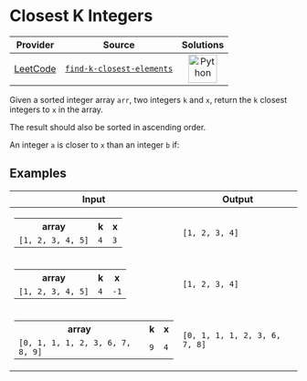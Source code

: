 # Closest K Integers

<!-- INFO TABLE BEGIN -->

| Provider                                        | Source                                                                             | Solutions                                                                                                                                        |
| :---------------------------------------------: | :--------------------------------------------------------------------------------: | :----------------------------------------------------------------------------------------------------------------------------------------------: |
| [LeetCode](../../../docs/providers/LeetCode.md) | [`find-k-closest-elements`](https://leetcode.com/problems/find-k-closest-elements) | [<img src="https://res.cloudinary.com/rascaltwo/image/upload/v1631924087/python_xzdlti.svg" alt="Python" title="Python" width="50" />](solve.py) |

<!-- INFO TABLE END -->

Given a sorted integer array `arr`, two integers `k` and `x`, return the `k` closest integers to `x` in the array.

The result should also be sorted in ascending order.

An integer `a` is closer to `x` than an integer `b` if:

## Examples

| Input                                                                                                                                | Output                        |
| ------------------------------------------------------------------------------------------------------------------------------------ | ----------------------------- |
| <table><tr><th>array</th><th>k</th><th>x</th></tr><tr><td>`[1, 2, 3, 4, 5]`</td><td>`4`</td><td>`3`</td></tr></table>                | `[1, 2, 3, 4]`                |
| <table><tr><th>array</th><th>k</th><th>x</th></tr><tr><td>`[1, 2, 3, 4, 5]`</td><td>`4`</td><td>`-1`</td></tr></table>               | `[1, 2, 3, 4]`                |
| <table><tr><th>array</th><th>k</th><th>x</th></tr><tr><td>`[0, 1, 1, 1, 2, 3, 6, 7, 8, 9]`</td><td>`9`</td><td>`4`</td></tr></table> | `[0, 1, 1, 1, 2, 3, 6, 7, 8]` |

